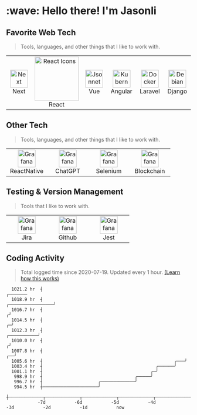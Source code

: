 <h1 align="left" id="macropower-title">:wave: Hello there! I'm Jasonli</h1>


<h2 align="left" id="macropower-tech">Favorite Web Tech</h2>

> Tools, languages, and other things that I like to work with.

<table>
  <tr>
    <td align="center" width="96">
      <a href="#macropower-tech">
        <img src="https://static-00.iconduck.com/assets.00/brand-nextjs-icon-512x512-iz9ba3mc.png" width="48" height="48" alt="Next" />
      </a>
      <br>Next
    </td>
         <td align="center" width="96">
      <a href="#macropower-tech">
      <img src="https://raw.githubusercontent.com/react-icons/react-icons/master/react-icons.svg" width="120" alt="React Icons" style="max-width: 100%; visibility: visible;" data-xblocker="passed" />
      </a>
      <br>React
    </td>
    <td align="center" width="96">
      <a href="#macropower-tech">
        <img src="https://vuejs.org/images/logo.png" width="48" height="48" alt="Jsonnet" />
      </a>
      <br>Vue
    </td>
    <td align="center" width="96">
      <a href="#macropower-tech" >
        <img src="https://upload.wikimedia.org/wikipedia/commons/thumb/c/cf/Angular_full_color_logo.svg/2048px-Angular_full_color_logo.svg.png" width="48" height="48" alt="Kubernetes" />
      </a>
      <br>Angular
    </td>
    <td align="center" width="96"> 
      <a href="#macropower-tech" >
        <img src="https://upload.wikimedia.org/wikipedia/commons/thumb/9/9a/Laravel.svg/1969px-Laravel.svg.png" width="48" height="48" alt="Docker" />
      </a>
      <br>Laravel
    </td>
    <td align="center"  width="96">
      <a href="#macropower-tech">
        <img src="https://cdn.icon-icons.com/icons2/2107/PNG/512/file_type_django_icon_130645.png" width="48" height="48" alt="Debian" />
      </a>
      <br>Django
    </td>
  </tr>
</table>


<h2 align="left" id="macropower-tech">Other Tech</h2>

> Tools, languages, and other things that I like to work with.

<table>
  <tr>
    <td align="center" width="96">
      <a href="#macropower-tech" >
        <img src="https://www.datocms-assets.com/45470/1631026680-logo-react-native.png" width="48" height="48" alt="Grafana" />
      </a>
      <br>ReactNative
    </td>
    <td align="center" width="96">
      <a href="#macropower-tech" >
        <img src="./img/chatgpt.png" width="48" height="48" alt="Grafana" />
      </a>
      <br>ChatGPT
    </td>
    <td align="center" width="96">
      <a href="#macropower-tech" >
        <img src="https://upload.wikimedia.org/wikipedia/commons/d/d5/Selenium_Logo.png" width="48" height="48" alt="Grafana" />
      </a>
      <br>Selenium
    </td>
    <td align="center" width="96">
      <a href="#macropower-tech" >
        <img src="https://brandslogos.com/wp-content/uploads/images/large/blockchain-logo.png" width="48" height="48" alt="Grafana" />
      </a>
      <br>Blockchain
    </td>
  </tr>
</table>

<h2 align="left" id="macropower-tech">Testing & Version Management</h2>

> Tools that I like to work with.

<table>
  <tr>
    <td align="center" width="96">
      <a href="#macropower-tech" >
        <img src="https://seeklogo.com/images/J/jira-logo-FD39F795A7-seeklogo.com.png" width="48" height="48" alt="Grafana" />
      </a>
      <br>Jira
    </td>
    <td align="center" width="96">
      <a href="#macropower-tech" >
        <img src="https://user-images.githubusercontent.com/72696535/226140405-3bd31f1e-8cbb-4506-99db-1f0abce7c3fe.png" width="48" height="48" alt="Grafana" />
      </a>
      <br>Github
    </td>
    <td align="center" width="96">
      <a href="#macropower-tech" >
        <img src="./img/jest.png" width="48" height="48" alt="Grafana" />
      </a>
      <br>Jest
    </td>
  </tr>
</table>

<h2 align="left">Coding Activity</h2>

> Total logged time since 2020-07-19. Updated every 1 hour. [(Learn how this works)](https://macropower.readthedocs.io/en/latest/#dynamic-ascii-graph)

<!-- prettier-ignore-start -->
<!-- START_SECTION:ascii_graph -->

```
  1021.2 hr  ┤                                                                                           ╭─────── 
  1018.9 hr  ┤                                                                         ╭─────────────────╯        
  1016.7 hr  ┤                                                                        ╭╯                          
  1014.5 hr  ┤                                                                      ╭─╯                           
  1012.3 hr  ┤                                                          ╭───────────╯                             
  1010.0 hr  ┤                                                         ╭╯                                         
  1007.8 hr  ┤                                                      ╭──╯                                          
  1005.6 hr  ┤                                                  ╭───╯                                             
  1003.4 hr  ┤                                           ╭──────╯                                                 
  1001.1 hr  ┤                                         ╭─╯                                                        
   998.9 hr  ┤                                   ╭─────╯                                                          
   996.7 hr  ┤                     ╭─────────────╯                                                                
   994.5 hr  ┼─────────────────────╯                                                                              
             ┼─────────────┬─────────────┬─────────────┬─────────────┬─────────────┬─────────────┬─────────────┤ 
            -7d           -6d           -5d           -4d           -3d           -2d           -1d           now
```

<!-- END_SECTION:ascii_graph -->
<!-- prettier-ignore-end -->

<!-- links -->

[84.51°]: https://github.com/8451 "84.51° Github Home"
[issues page]: https://github.com/MacroPower/MacroPower/issues "MacroPower/issues"
[linkedin]: https://www.linkedin.com/in/colvinjm "Jacob Colvin LinkedIn"
[homelab]: https://github.com/MacroPower/homelab "MacroPower/homelab"
[blog]: https://jacobcolvin.com/posts/ "My Blog"
